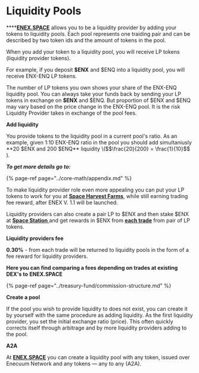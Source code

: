 # Liquidity Pools

\*\*\*\*[**ENEX.SPACE**](https://enex.space/) allows you to be a liquidity provider by adding your tokens to liquidity pools. Each pool represents one traiding pair and can be described by two token ids and the amount of tokens in the pool.

When you add your token to a liquidity pool, you will receive LP tokens \(liquidity provider tokens\).

For example, if you deposit **$ENX** and $ENQ into a liquidity pool, you will receive ENX-ENQ LP tokens.

The number of LP tokens you own shows your share of the ENX-ENQ liquidity pool. You can always take your funds back by sending your LP tokens in exchange on **$ENX** and $ENQ. But proportion of $ENX and $ENQ may vary based on the price change in the ENX-ENQ pool. It is the risk Liquidity Provider takes in exchange of the pool fees.

**Add liquidity**

You provide tokens to the liquidity pool in a current pool's ratio. As an example, given 1:10 ENX-ENQ ratio in the pool you should add simultaniusly **20 $ENX and 200 $ENQ** liquidity \($$\frac{20}{200} = \frac{1}{10}$$ \).

_**To get more details go to:**_

{% page-ref page="../core-math/appendix.md" %}

To make liquidity provider role even more appealing you can put your LP tokens to work for you at [**Space Harvest Farms**](../yield-farming-space-harvest-farm.md), while still earning trading fee reward, after ENEX V. 1.1 will be launched.   

Liquidity providers can also create a pair LP to $ENX and then stake $ENX at [**Space Station** ](../space-station-pool.md) and get rewards in $ENX from [**each trade**](../treasury-fund/treasury-fund.md) from pair of LP tokens.

**Liquidity providers fee**

**0.30%** - from each trade will be returned to liquidity pools in the form of a fee reward for liquidity providers.

**Here you can find comparing a fees depending on trades at existing DEX's to** **ENEX.SPACE**

{% page-ref page="../treasury-fund/commission-structure.md" %}



**Create a pool**

If the pool you wish to provide liquidity to does not exist, you can create it by yourself with the same procedure as adding liquidity. As the first liquidity provider, you set the initial exchange ratio \(price\). This often quickly corrects itself through arbitrage and by more liquidity providers adding to the pool.

**A2A**

At [**ENEX.SPACE**](https://enex.space/) you can create a liquidity pool with any token, issued over Enecuum Network and any tokens — any to any \(A2A\).



